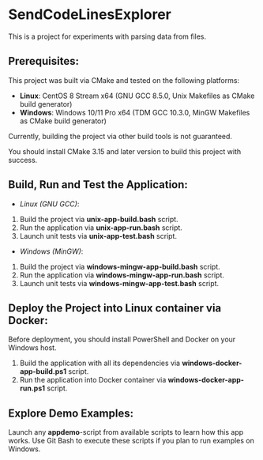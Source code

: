 # SendCodeLinesExplorer

This is a project for experiments with parsing data from files.

## Prerequisites:

This project was built via CMake and tested on the following platforms:

* **Linux**: CentOS 8 Stream x64 (GNU GCC 8.5.0, Unix Makefiles as CMake build generator)
* **Windows**: Windows 10/11 Pro x64 (TDM GCC 10.3.0, MinGW Makefiles as CMake build generator)

Currently, building the project via other build tools is not guaranteed.

You should install CMake 3.15 and later version to build this project with success.

## Build, Run and Test the Application:

* *Linux (GNU GCC)*:

1. Build the project via **unix-app-build.bash** script.
2. Run the application via **unix-app-run.bash** script.
3. Launch unit tests via **unix-app-test.bash** script.

* *Windows (MinGW)*:

1. Build the project via **windows-mingw-app-build.bash** script.
2. Run the application via **windows-mingw-app-run.bash** script.
3. Launch unit tests via **windows-mingw-app-test.bash** script.

## Deploy the Project into Linux container via Docker:

Before deployment, you should install PowerShell and Docker on your Windows host.

1. Build the application with all its dependencies via **windows-docker-app-build.ps1** script.
2. Run the application into Docker container via **windows-docker-app-run.ps1** script.

## Explore Demo Examples:

Launch any **appdemo**-script from available scripts to learn how this app works.
Use Git Bash to execute these scripts if you plan to run examples on Windows.